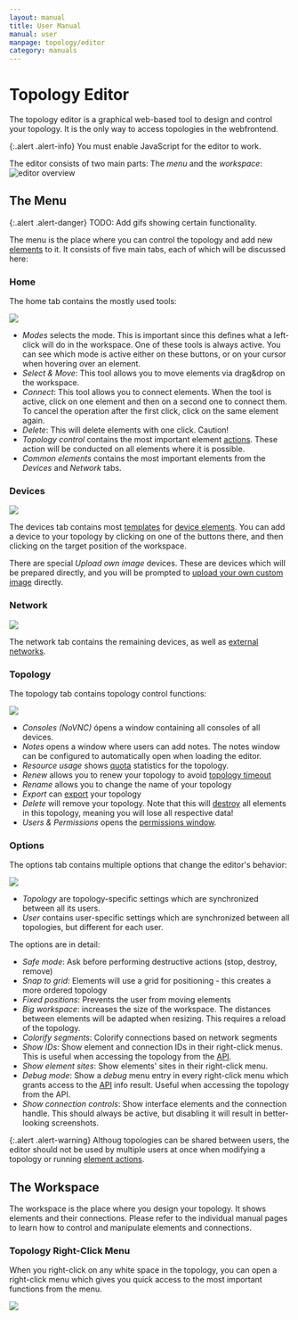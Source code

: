 ```yaml
---
layout: manual
title: User Manual
manual: user
manpage: topology/editor
category: manuals
---
```


# Topology Editor

The topology editor is a graphical web-based tool to design and control your topology. It is the only way to access topologies in the webfrontend.

{:.alert .alert-info}
You must enable JavaScript for the editor to work.

The editor consists of two main parts: The _menu_ and the _workspace_:
![editor overview](../../img/editor_overview.png)


## <a name="menu"></a>The Menu

{:.alert .alert-danger}
TODO: Add gifs showing certain functionality.

The menu is the place where you can control the topology and add new [elements](../../element) to it. It consists of five main tabs, each of which will be discussed here:

### Home

The home tab contains the mostly used tools:

![](../../img/editor-home-tab.png)

* <a name="mode"></a>*Modes* selects the mode. This is important since this defines what a left-click will do in the workspace. One of these tools is always active. You can see which mode is active either on these buttons, or on your cursor when hovering over an element.
 * _Select & Move_: This tool allows you to move elements via drag&drop on the workspace.
 * _Connect_: This tool allows you to connect elements. When the tool is active, click on one element and then on a second one to connect them. To cancel the operation after the first click, click on the same element again.
 * _Delete_: This will delete elements with one click. Caution!
* *Topology control* contains the most important element [actions](../../element/action). These action will be conducted on all elements where it is possible.
* *Common elements* contains the most important elements from the _Devices_ and _Network_ tabs.

### Devices

![](../../img/editor-devices-tab.png)

The devices tab contains most [templates](../../element/template) for [device elements](../../element/device). You can add a device to your topology by clicking on one of the buttons there, and then clicking on the target position of the workspace.

There are special _Upload own image_ devices. These are devices which will be prepared directly, and you will be prompted to [upload your own custom image](../../elememt/device/image) directly.

### Network

![](../../img/editor-network-tab.png)

The network tab contains the remaining devices, as well as [external networks](../:./element/external_network).

### Topology

The topology tab contains topology control functions:

![](../../img/editor-topology-tab.png)

* *Consoles (NoVNC)* ópens a window containing all consoles of all devices.
* *Notes* opens a window where users can add notes. The notes window can be configured to automatically open when loading the editor.
* *Resource usage* shows [quota](../../account#quota) statistics for the topology.
* *Renew* allows you to renew your topology to avoid [topology timeout](..#timeout)
* *Rename* allows you to change the name of your topology
* *Export* can [export](..#export) your topology
* *Delete* will remove your topology. Note that this will [destroy](../../element/action#destroy) all elements in this topology, meaning you will lose all respective data!
* *Users & Permissions* opens the [permissions window](../permission).

### Options

The options tab contains multiple options that change the editor's behavior:

![](../../img/editor-options-tab.png)

* *Topology* are topology-specific settings which are synchronized between all its users.
* *User* contains user-specific settings which are synchronized between all topologies, but different for each user.

The options are in detail:

* _Safe mode_: Ask before performing destructive actions (stop, destroy, remove)
* _Snap to grid_: Elements will use a grid for positioning - this creates a more ordered topology
* _Fixed positions_: Prevents the user from moving elements
* _Big workspace_: increases the size of the workspace. The distances between elements will be adapted when resizing. This requires a reload of the topology.
* _Colorify segments_: Colorify connections based on network segments
* _Show IDs_: Show element and connection IDs in their right-click menus. This is useful when accessing the topology from the [API](api).
* _Show element sites_: Show elements' sites in their right-click menu.
* _Debug mode_: Show a _debug_ menu entry in every right-click menu which grants access to the [API](api) info result. Useful when accessing the topology from the API.
* _Show connection controls_: Show interface elements and the connection handle. This should always be active, but disabling it will result in better-looking screenshots.

{:.alert .alert-warning}
Althoug topologies can be shared between users, the editor should not be used by multiple users at once when modifying a topology or running [element actions](../../element/action).


## The Workspace

The workspace is the place where you design your topology. It shows elements and their connections. Please refer to the individual manual pages to learn how to control and manipulate elements and connections.


### Topology Right-Click Menu

When you right-click on any white space in the topology, you can open a right-click menu which gives you quick access to the most important functions from the menu.

![](../../img/topology-rightclick.png)


